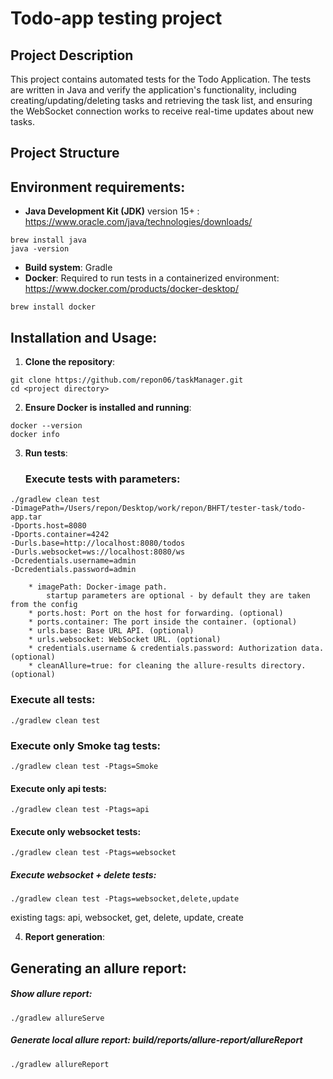 # Todo-app testing project

## Project Description

This project contains automated tests for the Todo Application.
The tests are written in Java and verify the application's functionality, including creating/updating/deleting tasks and
retrieving the task list,
and ensuring the WebSocket connection works to receive real-time updates about new tasks.

## Project Structure

## Environment requirements:

- **Java Development Kit (JDK)** version 15+ : https://www.oracle.com/java/technologies/downloads/

```shell
brew install java
java -version
```

- **Build system**: Gradle
- **Docker**: Required to run tests in a containerized environment: https://www.docker.com/products/docker-desktop/

```shell
brew install docker
```

## Installation and Usage:

1. **Clone the repository**:

```shell
git clone https://github.com/repon06/taskManager.git
cd <project directory>
```

2. **Ensure Docker is installed and running**:

```shell
docker --version
docker info
```

3. **Run tests**:

   ### Execute tests with parameters:

```shell
./gradlew clean test 
-DimagePath=/Users/repon/Desktop/work/repon/BHFT/tester-task/todo-app.tar 
-Dports.host=8080 
-Dports.container=4242 
-Durls.base=http://localhost:8080/todos 
-Durls.websocket=ws://localhost:8080/ws 
-Dcredentials.username=admin 
-Dcredentials.password=admin
```

```information
	* imagePath: Docker-image path.
        startup parameters are optional - by default they are taken from the config
	* ports.host: Port on the host for forwarding. (optional)
	* ports.container: The port inside the container. (optional)
	* urls.base: Base URL API. (optional)
	* urls.websocket: WebSocket URL. (optional)
	* credentials.username & credentials.password: Authorization data. (optional)
	* cleanAllure=true: for cleaning the allure-results directory. (optional)
```

### Execute all tests:

```shell
./gradlew clean test
 ```

### Execute only Smoke tag tests:

```shell
./gradlew clean test -Ptags=Smoke
```

#### Execute only api tests:

```shell
./gradlew clean test -Ptags=api
```

#### Execute only websocket tests:

```shell
./gradlew clean test -Ptags=websocket
```

##### Execute websocket + delete tests:

```shell
./gradlew clean test -Ptags=websocket,delete,update
```

existing tags: api, websocket, get, delete, update, create

4. **Report generation**:

## Generating an allure report:

##### Show allure report:

```shell
./gradlew allureServe
```

##### Generate local allure report: build/reports/allure-report/allureReport

```shell
./gradlew allureReport
```